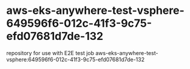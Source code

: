 # aws-eks-anywhere-test-vsphere-649596f6-012c-41f3-9c75-efd07681d7de-132
repository for use with E2E test job aws-eks-anywhere-test-vsphere:649596f6-012c-41f3-9c75-efd07681d7de-132
